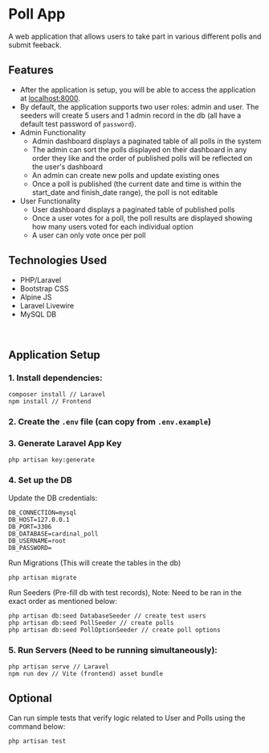 # Poll App

A web application that allows users to take part in various different polls and submit feeback.

## Features

- After the application is setup, you will be able to access the application at [localhost:8000](http://localhost:8000).
- By default, the application supports two user roles: admin and user. The seeders will create 5 users and 1 admin record in the db (all have a default test password of `password`).
- Admin Functionality
    - Admin dashboard displays a paginated table of all polls in the system
    - The admin can sort the polls displayed on their dashboard in any order they like and the order of published polls will be reflected on the user's dashboard
    - An admin can create new polls and update existing ones
    - Once a poll is published (the current date and time is within the start_date and finish_date range), the poll is not editable
- User Functionality
    - User dashboard displays a paginated table of published polls
    - Once a user votes for a poll, the poll results are displayed showing how many users voted for each individual option
    - A user can only vote once per poll
    
## Technologies Used

- PHP/Laravel
- Bootstrap CSS
- Alpine JS
- Laravel Livewire
- MySQL DB

&nbsp;

## Application Setup

### 1. Install dependencies:

```
composer install // Laravel
npm install // Frontend
```

### 2. Create the `.env` file (can copy from `.env.example`)

### 3. Generate Laravel App Key
```
php artisan key:generate
```

### 4. Set up the DB

Update the DB credentials:

```
DB_CONNECTION=mysql
DB_HOST=127.0.0.1
DB_PORT=3306
DB_DATABASE=cardinal_poll
DB_USERNAME=root
DB_PASSWORD=
```

Run Migrations (This will create the tables in the db)
```
php artisan migrate
```

Run Seeders (Pre-fill db with test records), Note: Need to be ran in the exact order as mentioned below:

```
php artisan db:seed DatabaseSeeder // create test users
php artisan db:seed PollSeeder // create polls
php artisan db:seed PollOptionSeeder // create poll options
```

### 5. Run Servers (Need to be running simultaneously):

```
php artisan serve // Laravel
npm run dev // Vite (frontend) asset bundle
```

## Optional

Can run simple tests that verify logic related to User and Polls using the command below:

```
php artisan test
```
